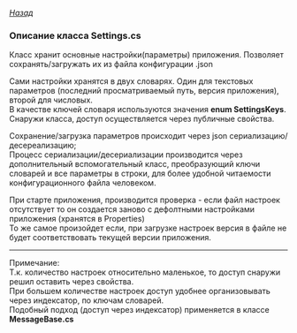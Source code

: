 ﻿*[Назад](./../code.md)*  
 
### Описание класса Settings.cs  
   
Класс хранит основные настройки(параметры) приложения. Позволяет сохранять/загружать их из файла конфигурации .json
  
Сами настройки хранятся в двух словарях. Один для текстовых параметров (последний просматриваемый путь, версия приложения), второй для числовых.  
В качестве ключей словаря используются значения **enum SettingsKeys**.  
Снаружи класса, доступ осуществляется через публичные свойства.  
  
Сохранение/загрузка параметров происходит через json сериализацию/десереализацию;  
Процесс сериализации/десериализации производится через дополнительный вспомогательный класс, преобразующий ключи словарей и все параметры в строки, 
для более удобной читаемости конфигурационного файла человеком.  

При старте приложения, производится проверка - если файл настроек отсутствует то он создается заново с дефолтными настройками приложения (хранятся в Properties)  
То же самое произойдет если, при загрузке настроек версия в файле не будет соответствовать текущей версии приложения.  
  
---
  
Примечание:  
Т.к. количество настроек относительно маленькое, то доступ снаружи решил оставить через свойства.  
При большем количестве настроек доступ удобнее организовывать через индексатор, по ключам словарей.  
Подобный подход (доступ через индексатор) применяется в классе **MessageBase.cs**  
  